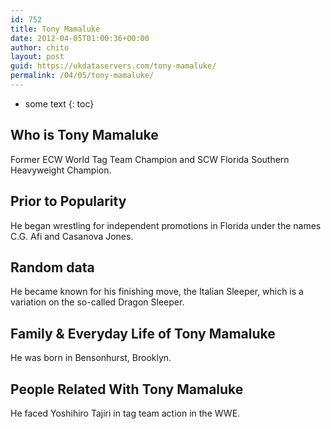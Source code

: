 ```yaml
---
id: 752
title: Tony Mamaluke
date: 2012-04-05T01:00:36+00:00
author: chito
layout: post
guid: https://ukdataservers.com/tony-mamaluke/
permalink: /04/05/tony-mamaluke/
---
```


* some text
{: toc}
          
          
## Who is  Tony Mamaluke
                  
                  
                  
Former ECW World Tag Team Champion and SCW Florida Southern Heavyweight Champion.
                  
                
                
                
## Prior to Popularity 
                  
                  
                  
He began wrestling for independent promotions in Florida under the names C.G. Afi and Casanova Jones.
                  
                
                
                
## Random data 
                  
                  
                  
He became known for his finishing move, the Italian Sleeper, which is a variation on the so-called Dragon Sleeper.
                  
                
                
                
## Family & Everyday Life of Tony Mamaluke
                  
                  
                  
He was born in Bensonhurst, Brooklyn.
                  
                
                
                
## People Related With  Tony Mamaluke
                  
                  
                  
He faced Yoshihiro Tajiri in tag team action in the WWE.
                  
                
              
            
          
          
          
    
    
  
